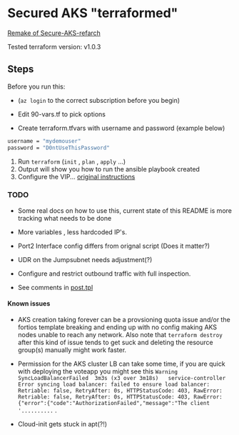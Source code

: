 # Secured AKS "terraformed"

[Remake of Secure-AKS-refarch](https://github.com/fortinet-solutions-cse/secured-AKS-refarch)

Tested terraform version: v1.0.3

## Steps

Before you run this:

* (`az login` to the correct subscription before you begin)

* Edit 90-vars.tf to pick options
* Create terraform.tfvars with username and password (example below)

```bash
username = "mydemouser"
password = "D0ntUseThisPassword"
```

1) Run `terraform` (`init` , `plan` , `apply` ...)
2) Output will show you how to run the ansible playbook created
3) Configure the VIP...  [original instructions](https://github.com/fortinet-solutions-cse/secured-AKS-refarch/blob/main/docs/Hands_on_demos.md)

### TODO

* Some real docs on how to use this, current state of this README is more tracking what needs to be done

* More variables , less hardcoded IP's.

* Port2 Interface config differs from orignal script (Does it matter?)
* UDR on the Jumpsubnet needs adjustment(?)

* Configure and restrict outbound traffic with full inspection.

* See comments in [post.tpl](post.tpl)

#### Known issues

* AKS creation taking forever can be a provsioning quota issue and/or the fortios template breaking and ending up with no config making AKS nodes unable to reach any network. Also note that `terraform destroy` after this kind of issue tends to get suck and deleting the resource group(s) manually might work faster.

* Permission for the AKS cluster LB can take some time, if you are quick with deploying the voteapp you might see this `Warning  SyncLoadBalancerFailed  3m3s (x3 over 3m18s)   service-controller  Error syncing load balancer: failed to ensure load balancer: Retriable: false, RetryAfter: 0s, HTTPStatusCode: 403, RawError: Retriable: false, RetryAfter: 0s, HTTPStatusCode: 403, RawError: {"error":{"code":"AuthorizationFailed","message":"The client '..........` .

* Cloud-init gets stuck in apt(?!)
